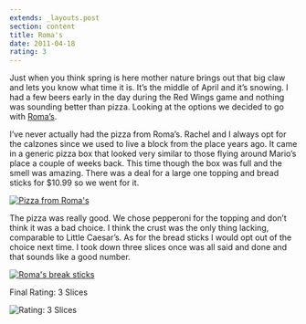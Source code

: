 ```yaml
---
extends: _layouts.post
section: content
title: Roma's
date: 2011-04-18
rating: 3
---
```


Just when you think spring is here mother nature brings out that big claw and lets you know what time it is. It’s the middle of April and it’s snowing. I had a few beers early in the day during the Red Wings game and nothing was sounding better than pizza. Looking at the options we decided to go with [Roma’s](http://www.romaspizzakzoo.com/).

I’ve never actually had the pizza from Roma’s. Rachel and I always opt for the calzones since we used to live a block from the place years ago. It came in a generic pizza box that looked very similar to those flying around Mario’s place a couple of weeks back. This time though the box was full and the smell was amazing. There was a deal for a large one topping and bread sticks for $10.99 so we went for it.

[![Pizza from Roma's](http://farm6.static.flickr.com/5190/5633261208_670d44d4a0.jpg)](http://www.flickr.com/photos/joefearnley/5633261208/ "Pizza from Roma's by joefearnley, on Flickr")

The pizza was really good. We chose pepperoni for the topping and don’t think it was a bad choice. I think the crust was the only thing lacking, comparable to Little Caesar’s. As for the bread sticks I would opt out of the choice next time. I took down three slices once was all said and done and that sounds like a good number.

[![Roma's break sticks](http://farm6.static.flickr.com/5142/5633262638_c0fd6d9301.jpg)](http://www.flickr.com/photos/joefearnley/5633262638/ "Roma's break sticks by joefearnley, on Flickr")

Final Rating: 3 Slices

![Rating: 3 Slices](/assets/img/pizza3_sm.jpg)